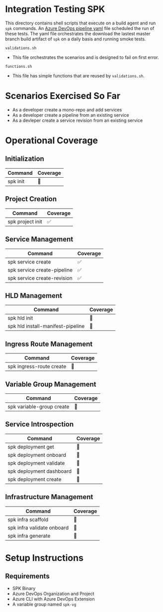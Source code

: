 # Integration Testing SPK

This directory contains shell scripts that execute on a build agent and run
`spk` commands. An [Azure DevOps pipeline yaml](../smoke-test-pipeline.yml) file
scheduled the run of these tests. The yaml file orchestrates the download the
lastest master branch build artifact of `spk` on a daily basis and running smoke
tests.

`validations.sh`

- This file orchestrates the scenarios and is designed to fail on first error.

`functions.sh`

- This file has simple functions that are reused by `validations.sh`.

# Scenarios Exercised So Far

- As a developer create a mono-repo and add services
- As a developer create a pipeline from an existing service
- As a devleper create a service revision from an existing service

# Operational Coverage

## Initialization

| Command  | Coverage |
| -------- | -------- |
| spk init | 🚫       |

## Project Creation

| Command          | Coverage |
| ---------------- | -------- |
| spk project init | ✅       |

## Service Management

| Command                     | Coverage |
| --------------------------- | -------- |
| spk service create          | ✅       |
| spk service create-pipeline | ✅       |
| spk service create-revision | ✅       |

## HLD Management

| Command                           | Coverage |
| --------------------------------- | -------- |
| spk hld init                      | 🚫       |
| spk hld install-manifest-pipeline | 🚫       |

## Ingress Route Management

| Command                  | Coverage |
| ------------------------ | -------- |
| spk ingress-route create | 🚫       |

## Variable Group Management

| Command                   | Coverage |
| ------------------------- | -------- |
| spk variable-group create | 🚫       |

## Service Introspection

| Command                  | Coverage |
| ------------------------ | -------- |
| spk deployment get       | 🚫       |
| spk deployment onboard   | 🚫       |
| spk deployment validate  | 🚫       |
| spk deployment dashboard | 🚫       |
| spk deployment create    | 🚫       |

## Infrastructure Management

| Command                    | Coverage |
| -------------------------- | -------- |
| spk infra scaffold         | 🚫       |
| spk infra validate onboard | 🚫       |
| spk infra generate         | 🚫       |

# Setup Instructions

## Requirements

- SPK Binary
- Azure DevOps Organization and Project
- Azure CLI with Azure DevOps Extension
- A variable group named `spk-vg`
